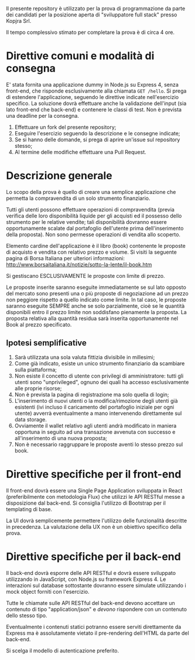 Il presente repository è utilizzato per la prova di programmazione da parte dei candidati per la posizione aperta di "sviluppatore full stack" presso Kopjra Srl.

Il tempo complessivo stimato per completare la prova è di circa 4 ore.

# Direttive comuni e modalità di consegna

E' stata fornita una applicazione dummy in Node.js su Express 4, senza front-end, che risponde esclusivamente alla chiamata `GET /hello`. Si prega di estendere l'applicazione, seguendo le direttive indicate nell'esercizio specifico. La soluzione dovrà effettuare anche la validazione dell'input (sia lato front-end che back-end) e contenere le classi di test. Non è prevista una deadline per la consegna.

1. Effettuare un fork del presente repository;
1. Eseguire l'esercizio seguendo la descrizione e le consegne indicate;
1. Se si hanno delle domande, si prega di aprire un'issue sul repository stesso;
1. Al termine delle modifiche effettuare una Pull Request.

# Descrizione generale

Lo scopo della prova è quello di creare una semplice applicazione che permetta la compravendita di un solo strumento finanziario.

Tutti gli utenti possono effettuare operazioni di compravendita (previa verifica delle loro disponibilità liquide per gli acquisti ed il possesso dello strumento per le relative vendite; tali disponibilità dovranno essere opportunamente scalate dal portafoglio dell'utente prima dell'inserimento della proposta).
Non sono permesse operazioni di vendita allo scoperto.

Elemento cardine dell'applicazione è il libro (book) contenente le proposte di acquisto e vendita con relativo prezzo e volume. Si visiti la seguente pagina di Borsa Italiana per ulteriori informazioni: http://www.borsaitaliana.it/notizie/sotto-la-lente/il-book.htm

Si gestiscano ESCLUSIVAMENTE le proposte con limite di prezzo.

Le proposte inserite saranno eseguite immediatamente se sul lato opposto del mercato sono presenti una o più proposte di negoziazione ad un prezzo non peggiore rispetto a quello indicato come limite.
In tal caso, le proposte saranno eseguite SEMPRE anche se solo parzialmente, cioè se le quantità disponibili entro il prezzo limite non soddisfano pienamente la proposta.
La proposta relativa alla quantità residua sarà inserita opportunamente nel Book al prezzo specificato.

## Ipotesi semplificative

1. Sarà utilizzata una sola valuta fittizia divisibile in millesimi;
1. Come già indicato, esiste un unico strumento finanziario da scambiare sulla piattaforma;
1. Non esiste il concetto di utente con privilegi di amministratore: tutti gli utenti sono "unprivileged", ognuno dei quali ha accesso esclusivamente alle proprie risorse;
1. Non è prevista la pagina di registrazione ma solo quella di login;
1. L'inserimento di nuovi utenti o la modifica/rimozione degli utenti già esistenti (ivi incluso il caricamento del portafoglio iniziale per ogni utente) avverrà eventualmente a mano intervenendo direttamente sul data storage.
1. Ovviamente il wallet relativo agli utenti andrà modificato in maniera opportuna in seguito ad una transazione avvenuta con successo e all'inserimento di una nuova proposta;
1. Non è necessario raggruppare le proposte aventi lo stesso prezzo sul book.

# Direttive specifiche per il front-end

Il front-end dovrà essere una Single Page Application sviluppata in React (preferibilmente con metodologia Flux) che utilizzi le API RESTful messe a disposizione dal back-end. Si consiglia l'utilizzo di Bootstrap per il templating di base.

La UI dovrà semplicemente permettere l'utilizzo delle funzionalità descritte in precedenza. La valutazione della UX non è un obiettivo specifico della prova.

# Direttive specifiche per il back-end

Il back-end dovrà esporre delle API RESTful e dovrà essere sviluppato utilizzando in JavaScript, con Node.js su framework Express 4. Le interazioni sul database sottostante dovranno essere simulate utilizzando i mock object forniti con l'esercizio.

Tutte le chiamate sulle API RESTful del back-end devono accettare un contenuto di tipo "application/json" e *devono* rispondere con un contenuto dello stesso tipo.

Eventualmente i contenuti statici potranno essere serviti direttamente da Express ma è assolutamente vietato il pre-rendering dell'HTML da parte del back-end.

Si scelga il modello di autenticazione preferito.
